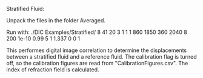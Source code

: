Stratified Fluid:

Unpack the files in the folder Averaged.

Run with:
./DIC Examples/Stratified/ 8 41 20 3 1 1 1 860 1850 360 2040 8 200 1e-10 0.99 5 1 1.337 0 0 1 

This performes digital image correlation to determine the displacements between a stratified fluid and a reference fluid. The calibration flag is turned off, so the calibration figures are read from "CalibrationFigures.csv". The index of refraction field is calculated.
